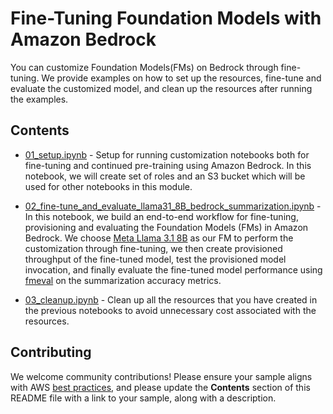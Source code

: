 # Fine-Tuning Foundation Models with Amazon Bedrock

You can customize Foundation Models(FMs) on Bedrock through fine-tuning. We provide examples on how to set up the resources, fine-tune and evaluate the customized model, and clean up the resources after running the examples. 

## Contents

- [01_setup.ipynb](./01\_setup.ipynb) - Setup for running customization notebooks both for fine-tuning and continued pre-training using Amazon Bedrock. In this notebook, we will create set of roles and an S3 bucket which will be used for other notebooks in this module. 

- [02_fine-tune_and_evaluate_llama31_8B_bedrock_summarization.ipynb](./02\_fine-tune_and_evaluate_llama31_8B_bedrock_summarization.ipynb) - In this notebook, we build an end-to-end workflow for fine-tuning, provisioning and evaluating the Foundation Models (FMs) in Amazon Bedrock. We choose [Meta Llama 3.1 8B](https://aws.amazon.com/bedrock/llama/) as our FM to perform the customization through fine-tuning, we then create provisioned throughput of the fine-tuned model, test the provisioned model invocation, and finally evaluate the fine-tuned model performance using [fmeval](https://github.com/aws/fmeval) on the summarization accuracy metrics.

- [03_cleanup.ipynb](./03\_cleanup.ipynb) - Clean up all the resources that you have created in the previous notebooks to avoid unnecessary cost associated with the resources. 


## Contributing

We welcome community contributions! Please ensure your sample aligns with AWS [best practices](https://aws.amazon.com/architecture/well-architected/), and please update the **Contents** section of this README file with a link to your sample, along with a description.
